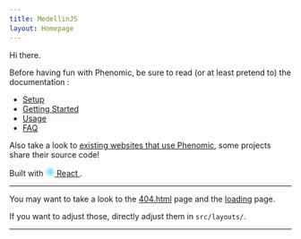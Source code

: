 ```yaml
---
title: MedellinJS
layout: Homepage
---
```


Hi there.

Before having fun with Phenomic, be sure to read (or at least pretend to)
the documentation :

* [Setup](https://phenomic.io/docs/setup/)
* [Getting Started](https://phenomic.io/docs/getting-started/)
* [Usage](https://phenomic.io/docs/usage/)
* [FAQ](https://phenomic.io/docs/faq/)

Also take a look to
[existing websites that use Phenomic](https://phenomic.io/showcase/),
some projects share their source code!

Built with
<a href="https://facebook.github.io/react/">
  <img alt="" src="assets/react.svg" width="16" height="16" />
  React
</a>.

---

You may want to take a look to the <a href="/404.html">404.html</a> page and
the <a href="/loading/">loading</a> page.

If you want to adjust those, directly adjust them in ``src/layouts/``.

---
